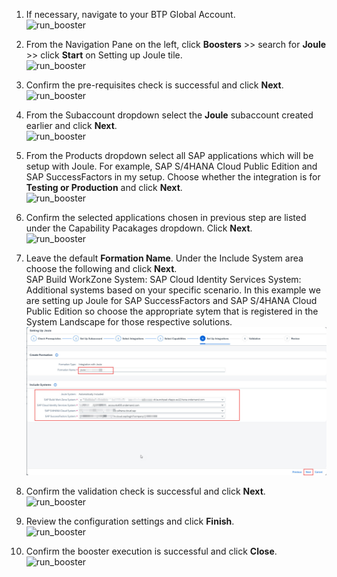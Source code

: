 1. If necessary, navigate to your BTP Global Account.<br/>
![run_booster](1.jpg)

2. From the Navigation Pane on the left, click **Boosters** >> search for **Joule** >> click **Start** on Setting up Joule tile.<br/>
![run_booster](2.png)

3. Confirm the pre-requisites check is successful and click **Next**.</br>
![run_booster](3.png)

4. From the Subaccount dropdown select the **Joule** subaccount created earlier and click **Next**.</br>
![run_booster](4.png)

5. From the Products dropdown select all SAP applications which will be setup with Joule.  For example, SAP S/4HANA Cloud Public Edition and SAP SuccessFactors in my setup. 
 Choose whether the integration is for **Testing or Production** and click **Next**.</br>
![run_booster](9.jpg)

6. Confirm the selected applications chosen in previous step are listed under the Capability Pacakages dropdown. Click **Next**.<br>
![run_booster](10.jpg)

7. Leave the default **Formation Name**.  Under the Include System area choose the following and click **Next**. </br>
  SAP Build WorkZone System: <Choose the SAP Build Work Zone created earlier>
  SAP Cloud Identity Services System: <Choose the Cloud Identity Services Tenant>
  Additional systems based on your specific scenario. In this example we are setting up Joule for SAP SuccessFactors and SAP S/4HANA Cloud Public Edition so choose the appropriate sytem that is registered in the System Landscape for those respective solutions.
![run_booster](11.jpg)

10. Confirm the validation check is successful and click **Next**.</br>
  ![run_booster](12.jpg)

11. Review the configuration settings and click **Finish**.</br>
  ![run_booster](13.jpg)

12. Confirm the booster execution is successful and click **Close**.</br>
![run_booster](7.png)
